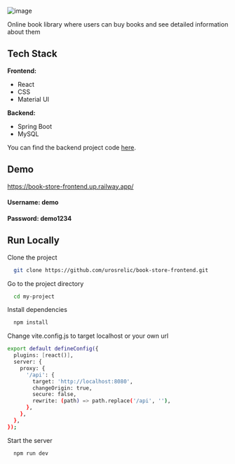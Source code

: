 ![image](https://github.com/urosrelic/book-store-frontend/assets/72343856/dc38488c-d2f0-4e84-9aff-9ee8f1eded36)

Online book library where users can buy books and see detailed information about them

## Tech Stack

**Frontend:**

- React
- CSS
- Material UI

**Backend:**

- Spring Boot
- MySQL

You can find the backend project code [here](https://github.com/urosrelic/book-store-backend).

## Demo

https://book-store-frontend.up.railway.app/

#### Username: demo

#### Password: demo1234

## Run Locally

Clone the project

```bash
  git clone https://github.com/urosrelic/book-store-frontend.git
```

Go to the project directory

```bash
  cd my-project
```

Install dependencies

```bash
  npm install
```

Change vite.config.js to target localhost or your own url

```bash
export default defineConfig({
  plugins: [react()],
  server: {
    proxy: {
      '/api': {
        target: 'http://localhost:8080',
        changeOrigin: true,
        secure: false,
        rewrite: (path) => path.replace('/api', ''),
      },
    },
  },
});
```

Start the server

```bash
  npm run dev
```
